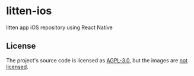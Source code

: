 # litten-ios

litten app iOS repository using React Native

## License

The project's source code is licensed as [AGPL-3.0][1], but the images are
[not licensed][2].

[1]: ./LICENSE
[2]: ./lib/images/README.md
